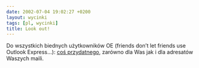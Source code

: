 ```yaml
---
date: 2002-07-04 19:02:27 +0200
layout: wycinki
tags: [pl, wycinki]
title: Look out!
---
```


Do wszystkich biednych użytkowników OE (friends don’t let friends use Outlook Express…): [coś przydatnego](http://home.in.tum.de/~jain/software/oe-quotefix/ 'OE-QuoteFix'), zarówno dla Was jak i dla adresatów Waszych maili.
